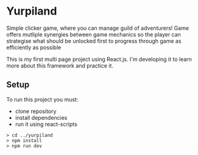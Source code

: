 # Yurpiland

Simple clicker game, where you can manage guild of adventurers!
Game offers mutliple synergies between game mechanics so the player can strategise what should be unlocked first to progress through game as efficiently as possible

This is my first multi page project using React.js. I'm developing it to learn more about this framework and practice it.

## Setup

To run this project you must:

-   clone repository
-   install dependencies
-   run it using react-scripts

```
> cd ../yurpiland
> npm install
> npm run dev
```
